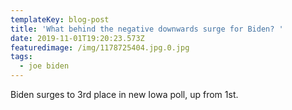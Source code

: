 ```yaml
---
templateKey: blog-post
title: 'What behind the negative downwards surge for Biden? '
date: 2019-11-01T19:20:23.573Z
featuredimage: /img/1178725404.jpg.0.jpg
tags:
  - joe biden
---
```

Biden surges to 3rd place in new Iowa poll, up from 1st.
